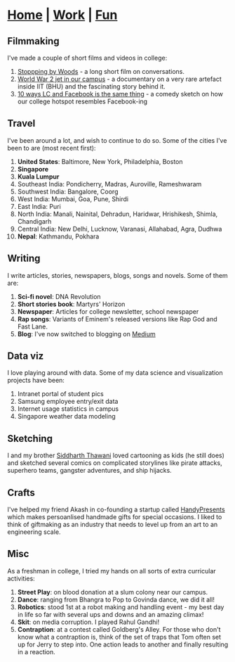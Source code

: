 # **[Home](https://avi-jit.github.io/)** | [Work](https://avi-jit.github.io/work) | [Fun](https://avi-jit.github.io/fun)

## Filmmaking
I've made a couple of short films and videos in college:
1. [Stoppping by Woods](https://www.youtube.com/watch?v=Uy_3XKqsJZk&index=1&list=LLtEZVFh2Arwg_BjXfz418kA) - a long short film on conversations.
2. [World War 2 jet in our campus](https://www.facebook.com/fmc.iitbhu/videos/747155185437805/) - a documentary on a very rare artefact inside IIT (BHU) and the fascinating story behind it.
3. [10 ways LC and Facebook is the same thing](https://www.facebook.com/fmc.iitbhu/videos/807030382783618/) - a comedy sketch on how our college hotspot resembles Facebook-ing

## Travel
I've been around a lot, and wish to continue to do so. Some of the cities I've been to are (most recent first):
1. **United States**: Baltimore, New York, Philadelphia, Boston
2. **Singapore**
3. **Kuala Lumpur**
4. Southeast India: Pondicherry, Madras, Auroville, Rameshwaram
5. Southwest India: Bangalore, Coorg
6. West India: Mumbai, Goa, Pune, Shirdi
7. East India: Puri
8. North India: Manali, Nainital, Dehradun, Haridwar, Hrishikesh, Shimla, Chandigarh
9. Central India: New Delhi, Lucknow, Varanasi, Allahabad, Agra, Dudhwa
10. **Nepal**: Kathmandu, Pokhara

## Writing
I write articles, stories, newspapers, blogs, songs and novels. Some of them are:
1. **Sci-fi novel**: DNA Revolution
2. **Short stories book**: Martyrs' Horizon
3. **Newspaper**: Articles for college newsletter, school newspaper
4. **Rap songs**: Variants of Eminem's released versions like Rap God and Fast Lane.
5. **Blog**: I've now switched to blogging on [Medium](https://medium.com/@avijitthawani)

## Data viz
I love playing around with data. Some of my data science and visualization projects have been:
1. Intranet portal of student pics
2. Samsung employee entry/exit data
3. Internet usage statistics in campus
4. Singapore weather data modeling

## Sketching
I and my brother [Siddharth Thawani](https://in.linkedin.com/in/siddharth-thawani) loved cartooning as kids (he still does) and sketched several comics on complicated storylines like pirate attacks, superhero teams, gangster adventures, and ship hijacks.

## Crafts
I've helped my friend Akash in co-founding a startup called [HandyPresents](https://www.facebook.com/handypresents/) which makes persoanlised handmade gifts for special occasions. I liked to think of giftmaking as an industry that needs to level up from an art to an engineering scale.

## Misc
As a freshman in college, I tried my hands on all sorts of extra curricular activities:
1. **Street Play**: on blood donation at a slum colony near our campus.
2. **Dance**: ranging from Bhangra to Pop to Govinda dance, we did it all!
3. **Robotics**: stood 1st at a robot making and handling event - my best day in life so far with several ups and downs and an amazing climax! 
4. **Skit**: on media corruption. I played Rahul Gandhi!
5. **Contraption**: at a contest called Goldberg's Alley. For those who don't know what a contraption is, think of the set of traps that Tom often set up for Jerry to step into. One action leads to another and finally resulting in a reaction.
